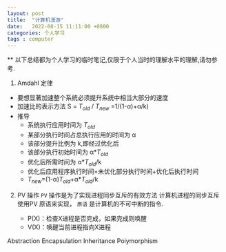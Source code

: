 ```yaml
---
layout: post
title:  "计算机漫游"
date:   2022-08-15 11:11:00 +0800
categories: 个人学习
tags : computer
---
```


** 以下总结都为个人学习的临时笔记,仅限于个人当时的理解水平的理解,请勿参考.

1. Amdahl 定律
- 要想显著加速整个系统必须提升系统中相当大部分的速度  
- 加速比的表示方法  S = $T_{old}$ / $T_{new}$ =1/(1-α)+α/k)
- 推导
  - 系统执行应用时间为 $T_{old}$
  - 某部分执行时间占总执行应用的时间为 α
  - 该部分提升比例为 k,即经过优化后 
  - 该部分执行初始时间为 α*$T_{old}$
  - 优化后所需时间为 α*$T_{old}$/k
  - 优化后应用程序执行时间=未优化部分执行时间+优化后执行时间
  - $T_{new}$=(1-α)$T_{old}$+α*$T_{old}$/k
2. PV 操作
   `PV` 操作是为了实现进程同步互斥的有效方法
   计算机进程的同步互斥使用PV 原语来实现，
   `原语` 是计算机的不可中断的指令.

   - P(X)：检查X进程是否完成，如果完成则唤醒
   - V(X)：唤醒当前进程指向X进程




Abstraction
Encapsulation
Inheritance
Poiymorphism